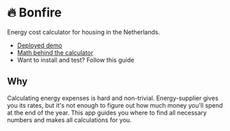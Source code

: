 # 🔥 Bonfire

Energy cost calculator for housing in the Netherlands.

- [Deployed demo](https://gas-burner.herokuapp.com/)
- [Math behind the calculator](./docs/math.md)
- Want to install and test? Follow this guide

## Why

Calculating energy expenses is hard and non-trivial. Energy-supplier gives you its rates, but it's not enough to figure out how much money you'll spend at the end of the year. This app guides you where to find all necessary numbers and makes all calculations for you. 